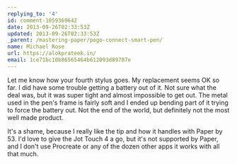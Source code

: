 ```yaml
---
replying_to: '4'
id: comment-1059369642
date: 2013-09-26T02:33:53Z
updated: 2013-09-26T02:33:53Z
_parent: /mastering-paper/pogo-connect-smart-pen/
name: Michael Rose
url: https://alokprateek.in/
email: 1ce71bc10b86565464b612093d89707e
---
```


Let me know how your fourth stylus goes. My replacement seems OK so far. I did
have some trouble getting a battery out of it. Not sure what the deal was, but
it was super tight and almost impossible to get out. The metal used in the pen's
frame is fairly soft and I ended up bending part of it trying to force the
battery out. Not the end of the world, but definitely not the most well made
product.

It's a shame, because I really like the tip and how it handles with Paper by 53.
I'd love to give the Jot Touch 4 a go, but it's not supported by Paper, and I
don't use Procreate or any of the dozen other apps it works with all that much.

